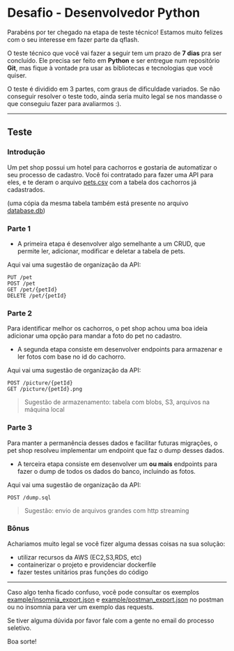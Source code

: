 # Desafio - Desenvolvedor Python

Parabéns por ter chegado na etapa de teste técnico! Estamos muito felizes com o seu interesse em fazer parte da qflash.

O teste técnico que você vai fazer a seguir tem um prazo de **7 dias** pra ser concluído. Ele precisa ser feito em **Python** e ser entregue num repositório **Git**, mas fique à vontade pra usar as bibliotecas e tecnologias que você quiser.

O teste é dividido em 3 partes, com graus de dificuldade variados. Se não conseguir resolver o teste todo, ainda seria muito legal se nos mandasse o que conseguiu fazer para avaliarmos :).

---

## Teste

### Introdução 
Um pet shop possui um hotel para cachorros e gostaria de automatizar o seu processo de cadastro. 
Você foi contratado para fazer uma API para eles, e te deram o arquivo [pets.csv](https://raw.githubusercontent.com/Quasar-Flash/teste-tecnico-python/master/pets.csv) com a tabela dos cachorros já cadastrados. 

(uma cópia da mesma tabela também está presente no arquivo [database.db](https://raw.githubusercontent.com/Quasar-Flash/teste-tecnico-python/master/database.db))

### Parte 1
* A primeira etapa é desenvolver algo semelhante a um CRUD, que permite ler, adicionar, modificar e deletar a tabela de pets.

Aqui vai uma sugestão de organização da API:
```
PUT /pet
POST /pet
GET /pet/{petId}
DELETE /pet/{petId}
```

### Parte 2
Para identificar melhor os cachorros, o pet shop achou uma boa ideia adicionar uma opção para mandar a foto do pet no cadastro.

* A segunda etapa consiste em desenvolver endpoints para armazenar e ler fotos com base no id do cachorro.

Aqui vai uma sugestão de organização da API:

```
POST /picture/{petId}
GET /picture/{petId}.png
```
> Sugestão de armazenamento: tabela com blobs, S3, arquivos na máquina local

### Parte 3
Para manter a permanência desses dados e facilitar futuras migrações, o pet shop resolveu implementar um endpoint que faz o dump desses dados.

* A terceira etapa consiste em desenvolver um **ou mais** endpoints para fazer o dump de todos os dados do banco, incluindo as fotos.

Aqui vai uma sugestão de organização da API:
```
POST /dump.sql
```
> Sugestão: envio de arquivos grandes com http streaming 

### Bônus
Achariamos muito legal se você fizer alguma dessas coisas na sua solução:
* utilizar recursos da AWS (EC2,S3,RDS, etc)
* containerizar o projeto e providenciar dockerfile
* fazer testes unitários pras funções do código

---

Caso algo tenha ficado confuso, você pode consultar os exemplos [example/insomnia_export.json](https://raw.githubusercontent.com/Quasar-Flash/teste-tecnico-python/master/example/insomnia_export.json) e [example/postman_export.json](https://raw.githubusercontent.com/Quasar-Flash/teste-tecnico-python/master/example/postman_export.json) no postman ou no insomnia para ver um exemplo das requests.

Se tiver alguma dúvida por favor fale com a gente no email do processo seletivo.

Boa sorte!
